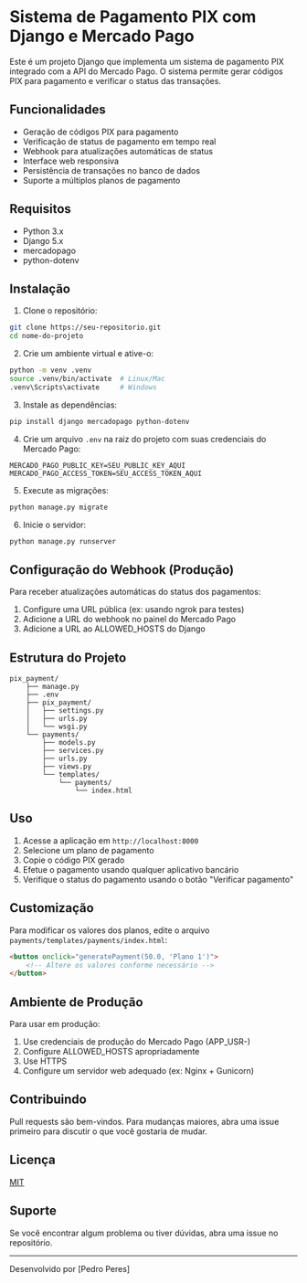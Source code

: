 # Sistema de Pagamento PIX com Django e Mercado Pago

Este é um projeto Django que implementa um sistema de pagamento PIX integrado com a API do Mercado Pago. O sistema permite gerar códigos PIX para pagamento e verificar o status das transações.

## Funcionalidades

- Geração de códigos PIX para pagamento
- Verificação de status de pagamento em tempo real
- Webhook para atualizações automáticas de status
- Interface web responsiva
- Persistência de transações no banco de dados
- Suporte a múltiplos planos de pagamento

## Requisitos

- Python 3.x
- Django 5.x
- mercadopago
- python-dotenv

## Instalação

1. Clone o repositório:
```bash
git clone https://seu-repositorio.git
cd nome-do-projeto
```

2. Crie um ambiente virtual e ative-o:
```bash
python -m venv .venv
source .venv/bin/activate  # Linux/Mac
.venv\Scripts\activate     # Windows
```

3. Instale as dependências:
```bash
pip install django mercadopago python-dotenv
```

4. Crie um arquivo `.env` na raiz do projeto com suas credenciais do Mercado Pago:
```
MERCADO_PAGO_PUBLIC_KEY=SEU_PUBLIC_KEY_AQUI
MERCADO_PAGO_ACCESS_TOKEN=SEU_ACCESS_TOKEN_AQUI
```

5. Execute as migrações:
```bash
python manage.py migrate
```

6. Inicie o servidor:
```bash
python manage.py runserver
```

## Configuração do Webhook (Produção)

Para receber atualizações automáticas do status dos pagamentos:

1. Configure uma URL pública (ex: usando ngrok para testes)
2. Adicione a URL do webhook no painel do Mercado Pago
3. Adicione a URL ao ALLOWED_HOSTS do Django

## Estrutura do Projeto

```
pix_payment/
    ├── manage.py
    ├── .env
    ├── pix_payment/
    │   ├── settings.py
    │   ├── urls.py
    │   └── wsgi.py
    └── payments/
        ├── models.py
        ├── services.py
        ├── urls.py
        ├── views.py
        └── templates/
            └── payments/
                └── index.html
```

## Uso

1. Acesse a aplicação em `http://localhost:8000`
2. Selecione um plano de pagamento
3. Copie o código PIX gerado
4. Efetue o pagamento usando qualquer aplicativo bancário
5. Verifique o status do pagamento usando o botão "Verificar pagamento"

## Customização

Para modificar os valores dos planos, edite o arquivo `payments/templates/payments/index.html`:

```html
<button onclick="generatePayment(50.0, 'Plano 1')">
    <!-- Altere os valores conforme necessário -->
</button>
```

## Ambiente de Produção

Para usar em produção:

1. Use credenciais de produção do Mercado Pago (APP_USR-)
2. Configure ALLOWED_HOSTS apropriadamente
3. Use HTTPS
4. Configure um servidor web adequado (ex: Nginx + Gunicorn)

## Contribuindo

Pull requests são bem-vindos. Para mudanças maiores, abra uma issue primeiro para discutir o que você gostaria de mudar.

## Licença

[MIT](https://choosealicense.com/licenses/mit/)

## Suporte

Se você encontrar algum problema ou tiver dúvidas, abra uma issue no repositório.

---
Desenvolvido por [Pedro Peres]